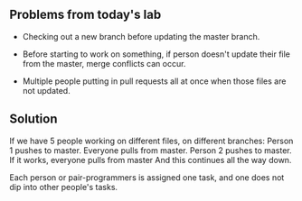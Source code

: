 ## Problems from today's lab
* Checking out a new branch before updating the master branch. 

* Before starting to work on something, if person doesn't update their file from the master, merge conflicts can occur. 

* Multiple people putting in pull requests all at once when those files are not updated.




## Solution
If we have 5 people working on different files, on different branches:
Person 1 pushes to master.
Everyone pulls from master.
Person 2 pushes to master. If it works, everyone pulls from master
And this continues all the way down. 


Each person or pair-programmers is assigned one task, and one does not dip into other people's tasks. 
